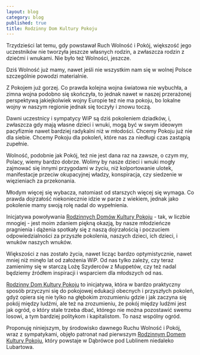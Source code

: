 ```yaml
---
layout: blog
category: blog
published: true
title: Rodzinny Dom Kultury Pokoju
---
```


Trzydzieści lat temu, gdy powstawał Ruch Wolność i Pokój, większość jego uczestników nie tworzyła jeszcze własnych rodzin, a zwłaszcza rodzin z dziećmi i wnukami. Nie było też Wolności, jeszcze.

Dziś Wolność już mamy, nawet jeśli nie wszystkim nam się w wolnej Polsce szczególnie powodzi materialnie.

Z Pokojem już gorzej. Co prawda kolejna wojna światowa nie wybuchła, a zimna wojna podobno się skończyła, to jednak nawet w naszej przerażonej perspektywą jakiejkolwiek wojny Europie też nie ma pokoju, bo lokalne wojny w naszym regionie jednak się toczyły i znowu toczą.

Dawni uczestnicy i sympatycy WiP są dziś pokoleniem dziadków, i, zwłaszcza gdy mają własne dzieci i wnuki, mogą być w swym ideowym pacyfizmie nawet bardziej radykalni niż w młodości. Chcemy Pokoju już nie dla siebie. Chcemy Pokoju dla pokoleń, które nas za niedługi czas zastąpią zupełnie.

Wolność, podobnie jak Pokój, też nie jest dana raz na zawsze, o czym my, Polacy, wiemy bardzo dobrze. Wolimy by nasze dzieci i wnuki mogły zajmować się innymi przygodami w życiu, niż kolportowanie ulotek, manifestacje przeciw okupacyjnej władzy, konspiracja, czy siedzenie w więzieniach za przekonania.

Młodym więcej się wybacza, natomiast od starszych więcej się wymaga. Co prawda dojrzałość niekoniecznie idzie w parze z wiekiem, jednak jako pokolenie mamy swoją rolę nadal do wypełnienia.

Inicjatywa powoływania [Rodzinnych Domów Kultury Pokoju](https://polakpotrafi.pl/projekt/dom-kultury-pokoju) - tak, w liczbie mnogiej - jest moim zdaniem piękną okazją, by nasze młodzieńcze pragnienia i dążenia spotkały się z naszą dojrzałością i poczuciem odpowiedzialności za przyszłe pokolenia, naszych dzieci, ich dzieci, i wnuków naszych wnuków.

Większości z nas zostało życia, nawet licząc bardzo optymistycznie, nawet mniej niż minęło lat od założenia WiP. Od nas tylko zależy, czy teraz zamienimy się w starczą Lożę Szyderców z Muppetów, czy też nadal będziemy źródłem inspiracji i wsparciem dla młodszych od nas.

[Rodzinny Dom Kultury Pokoju](https://polakpotrafi.pl/projekt/dom-kultury-pokoju) to inicjatywa, która w bardzo praktyczny sposób przyczyni się do pokojowej edukacji obecnych i przyszłych pokoleń, gdyż opiera się nie tylko na głębokim zrozumieniu gdzie i jak zaczyna się pokój między ludźmi, ale też na zrozumieniu, że pokój między ludźmi jest jak ogród, o który stale trzeba dbać, którego nie można pozostawić swemu losowi, a tym bardziej politykom i kapitalistom. To nasz wspólny ogród.

Proponuję niniejszym, by środowisko dawnego Ruchu Wolność i Pokój, wraz z sympatykami, objęło patronat nad pierwszym [Rodzinnym Domem Kultury Pokoju](https://polakpotrafi.pl/projekt/dom-kultury-pokoju), który powstaje w Dąbrówce pod Lublinem niedaleko Lubartowa.